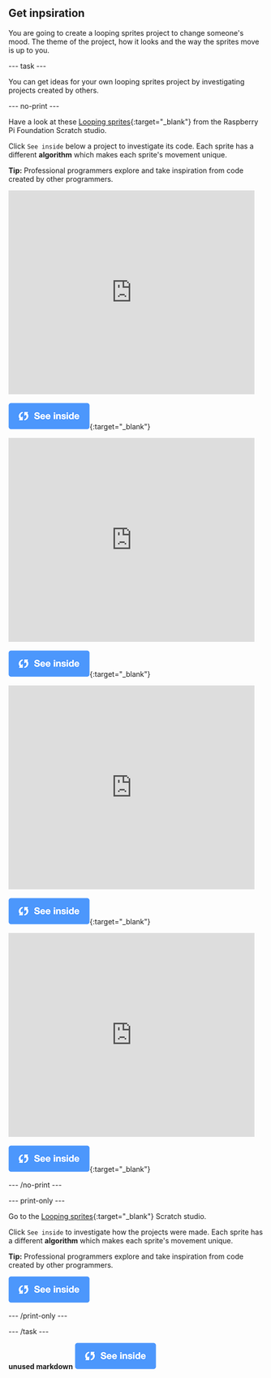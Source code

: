 ## Get inpsiration
You are going to create a looping sprites project to change someone's mood. The theme of the project, how it looks and the way the sprites move is up to you. 

--- task ---

You can get ideas for your own looping sprites project by investigating projects created by others.

--- no-print ---

Have a look at these [Looping sprites](https://scratch.mit.edu/studios/27014672){:target="_blank"} from the Raspberry Pi Foundation Scratch studio.

Click `See inside` below a project to investigate its code. Each sprite has a different **algorithm** which makes each sprite's movement unique.

**Tip:** Professional programmers explore and take inspiration from code created by other programmers.

<div class="scratch-preview">
  <iframe src="https://scratch.mit.edu/projects/408665598/embed" allowtransparency="true" width="485" height="402" frameborder="0" scrolling="no" allowfullscreen></iframe>
</div>

[![See inside icon](images/see_inside.png)](https://scratch.mit.edu/projects/408665598/editor/){:target="_blank"}

<div class="scratch-preview">
  <iframe src="https://scratch.mit.edu/projects/408666042/embed" allowtransparency="true" width="485" height="402" frameborder="0" scrolling="no" allowfullscreen></iframe>
</div>

[![See inside icon](images/see_inside.png)](https://scratch.mit.edu/projects/408666042/editor/){:target="_blank"}

<div class="scratch-preview">
  <iframe src="https://scratch.mit.edu/projects/407335201/embed" allowtransparency="true" width="485" height="402" frameborder="0" scrolling="no" allowfullscreen></iframe>
</div>

[![See inside icon](images/see_inside.png)](https://scratch.mit.edu/projects/407335201/editor/){:target="_blank"}

<div class="scratch-preview">
  <iframe src="https://scratch.mit.edu/projects/403091557/embed" allowtransparency="true" width="485" height="402" frameborder="0" scrolling="no" allowfullscreen></iframe>
</div>

[![See inside icon](images/see_inside.png)](https://scratch.mit.edu/projects/403091557/editor/){:target="_blank"}

--- /no-print ---

--- print-only ---

Go to the [Looping sprites](https://scratch.mit.edu/studios/27014672){:target="_blank"} Scratch studio.

Click `See inside` to investigate how the projects were made. Each sprite has a different **algorithm** which makes each sprite's movement unique.

**Tip:** Professional programmers explore and take inspiration from code created by other programmers.

![See inside icon](images/see_inside.png)

--- /print-only ---

--- /task ---

**unused markdown** ![See inside icon](images/see_inside.png)
